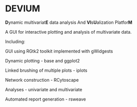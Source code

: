 DEVIUM
======

<b>D</b>ynamic multivariat<b>E</b> data analysis And <b>VI</b>s<b>U</b>alization Platfor<b>M</b>

 A GUI for interactive plotting and analysis of multivariate data.
 
 Including: 
 
 GUI using RGtk2 toolkit implemented with gWidgests 
 
 Dynamic plotting - base and ggplot2 
 
 Linked brushing of multiple plots -  iplots
 
 Network construction - RCytoscape
 
 Analyses - univariate and multivariate
 
 Automated report generation - rsweave
